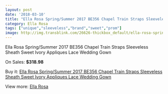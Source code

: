 ```yaml
---
layout: post
date: '2018-03-10'
title: "Ella Rosa Spring/Summer 2017 BE356 Chapel Train Straps Sleeveless Sheath Sweet Ivory Appliques Lace Wedding Gown"
category: Ella Rosa
tags: ["unique","sleeveless","brand","sweet","prom"]
image: http://img.transblink.com/26626-thickbox_default/ella-rosa-spring-summer-2017-be356-chapel-train-straps-sleeveless-sheath-sweet-ivory-appliques-lace-wedding-gown.jpg
---
```

Ella Rosa Spring/Summer 2017 BE356 Chapel Train Straps Sleeveless Sheath Sweet Ivory Appliques Lace Wedding Gown

On Sales: **$318.98**
<a href="https://www.transblink.com/en/ella-rosa/8374-ella-rosa-spring-summer-2017-be356-chapel-train-straps-sleeveless-sheath-sweet-ivory-appliques-lace-wedding-gown.html"><amp-img layout="responsive" width="600" height="600" src="//img.transblink.com/26626-thickbox_default/ella-rosa-spring-summer-2017-be356-chapel-train-straps-sleeveless-sheath-sweet-ivory-appliques-lace-wedding-gown.jpg" alt="Ella Rosa Spring/Summer 2017 BE356 Chapel Train Straps Sleeveless Sheath Sweet Ivory Appliques Lace Wedding Gown 0" /></a>
<a href="https://www.transblink.com/en/ella-rosa/8374-ella-rosa-spring-summer-2017-be356-chapel-train-straps-sleeveless-sheath-sweet-ivory-appliques-lace-wedding-gown.html"><amp-img layout="responsive" width="600" height="600" src="//img.transblink.com/26632-thickbox_default/ella-rosa-spring-summer-2017-be356-chapel-train-straps-sleeveless-sheath-sweet-ivory-appliques-lace-wedding-gown.jpg" alt="Ella Rosa Spring/Summer 2017 BE356 Chapel Train Straps Sleeveless Sheath Sweet Ivory Appliques Lace Wedding Gown 1" /></a>
<a href="https://www.transblink.com/en/ella-rosa/8374-ella-rosa-spring-summer-2017-be356-chapel-train-straps-sleeveless-sheath-sweet-ivory-appliques-lace-wedding-gown.html"><amp-img layout="responsive" width="600" height="600" src="//img.transblink.com/26631-thickbox_default/ella-rosa-spring-summer-2017-be356-chapel-train-straps-sleeveless-sheath-sweet-ivory-appliques-lace-wedding-gown.jpg" alt="Ella Rosa Spring/Summer 2017 BE356 Chapel Train Straps Sleeveless Sheath Sweet Ivory Appliques Lace Wedding Gown 2" /></a>
<a href="https://www.transblink.com/en/ella-rosa/8374-ella-rosa-spring-summer-2017-be356-chapel-train-straps-sleeveless-sheath-sweet-ivory-appliques-lace-wedding-gown.html"><amp-img layout="responsive" width="600" height="600" src="//img.transblink.com/26630-thickbox_default/ella-rosa-spring-summer-2017-be356-chapel-train-straps-sleeveless-sheath-sweet-ivory-appliques-lace-wedding-gown.jpg" alt="Ella Rosa Spring/Summer 2017 BE356 Chapel Train Straps Sleeveless Sheath Sweet Ivory Appliques Lace Wedding Gown 3" /></a>
<a href="https://www.transblink.com/en/ella-rosa/8374-ella-rosa-spring-summer-2017-be356-chapel-train-straps-sleeveless-sheath-sweet-ivory-appliques-lace-wedding-gown.html"><amp-img layout="responsive" width="600" height="600" src="//img.transblink.com/26629-thickbox_default/ella-rosa-spring-summer-2017-be356-chapel-train-straps-sleeveless-sheath-sweet-ivory-appliques-lace-wedding-gown.jpg" alt="Ella Rosa Spring/Summer 2017 BE356 Chapel Train Straps Sleeveless Sheath Sweet Ivory Appliques Lace Wedding Gown 4" /></a>
<a href="https://www.transblink.com/en/ella-rosa/8374-ella-rosa-spring-summer-2017-be356-chapel-train-straps-sleeveless-sheath-sweet-ivory-appliques-lace-wedding-gown.html"><amp-img layout="responsive" width="600" height="600" src="//img.transblink.com/26628-thickbox_default/ella-rosa-spring-summer-2017-be356-chapel-train-straps-sleeveless-sheath-sweet-ivory-appliques-lace-wedding-gown.jpg" alt="Ella Rosa Spring/Summer 2017 BE356 Chapel Train Straps Sleeveless Sheath Sweet Ivory Appliques Lace Wedding Gown 5" /></a>
<a href="https://www.transblink.com/en/ella-rosa/8374-ella-rosa-spring-summer-2017-be356-chapel-train-straps-sleeveless-sheath-sweet-ivory-appliques-lace-wedding-gown.html"><amp-img layout="responsive" width="600" height="600" src="//img.transblink.com/26627-thickbox_default/ella-rosa-spring-summer-2017-be356-chapel-train-straps-sleeveless-sheath-sweet-ivory-appliques-lace-wedding-gown.jpg" alt="Ella Rosa Spring/Summer 2017 BE356 Chapel Train Straps Sleeveless Sheath Sweet Ivory Appliques Lace Wedding Gown 6" /></a>

Buy it: [Ella Rosa Spring/Summer 2017 BE356 Chapel Train Straps Sleeveless Sheath Sweet Ivory Appliques Lace Wedding Gown](https://www.transblink.com/en/ella-rosa/8374-ella-rosa-spring-summer-2017-be356-chapel-train-straps-sleeveless-sheath-sweet-ivory-appliques-lace-wedding-gown.html "Ella Rosa Spring/Summer 2017 BE356 Chapel Train Straps Sleeveless Sheath Sweet Ivory Appliques Lace Wedding Gown")

View more: [Ella Rosa](https://www.transblink.com/en/73-ella-rosa "Ella Rosa")